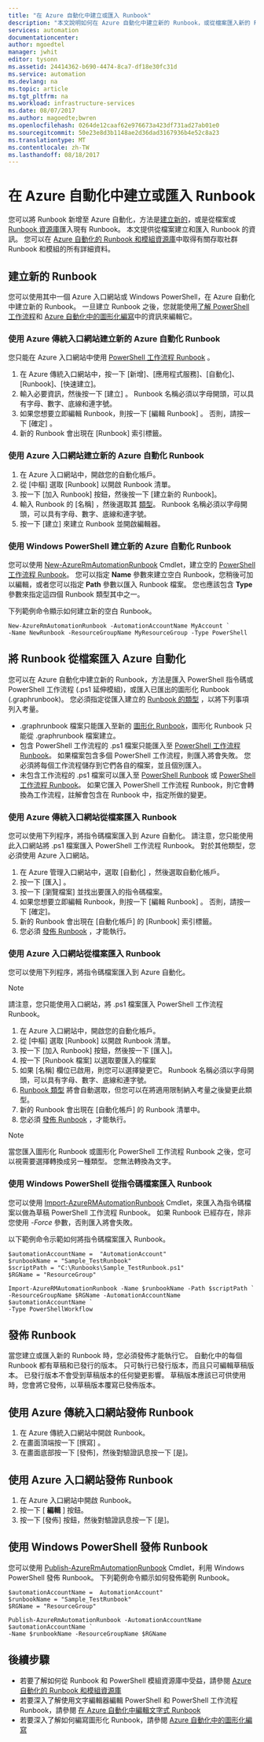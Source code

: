 ```yaml
---
title: "在 Azure 自動化中建立或匯入 Runbook"
description: "本文說明如何在 Azure 自動化中建立新的 Runbook，或從檔案匯入新的 Runbook。"
services: automation
documentationcenter: 
author: mgoedtel
manager: jwhit
editor: tysonn
ms.assetid: 24414362-b690-4474-8ca7-df18e30fc31d
ms.service: automation
ms.devlang: na
ms.topic: article
ms.tgt_pltfrm: na
ms.workload: infrastructure-services
ms.date: 08/07/2017
ms.author: magoedte;bwren
ms.openlocfilehash: 0264de12caaf62e976673a423df731ad27ab01e0
ms.sourcegitcommit: 50e23e8d3b1148ae2d36dad3167936b4e52c8a23
ms.translationtype: MT
ms.contentlocale: zh-TW
ms.lasthandoff: 08/18/2017
---
```

# <a name="creating-or-importing-a-runbook-in-azure-automation"></a>在 Azure 自動化中建立或匯入 Runbook
您可以將 Runbook 新增至 Azure 自動化，方法是[建立新的](#creating-a-new-runbook)，或是從檔案或 [Runbook 資源庫](automation-runbook-gallery.md)匯入現有 Runbook。 本文提供從檔案建立和匯入 Runbook 的資訊。  您可以在 [Azure 自動化的 Runbook 和模組資源庫](automation-runbook-gallery.md)中取得有關存取社群 Runbook 和模組的所有詳細資料。

## <a name="creating-a-new-runbook"></a>建立新的 Runbook
您可以使用其中一個 Azure 入口網站或 Windows PowerShell，在 Azure 自動化中建立新的 Runbook。 一旦建立 Runbook 之後，您就能使用[了解 PowerShell 工作流程](automation-powershell-workflow.md)和 [Azure 自動化中的圖形化編寫](automation-graphical-authoring-intro.md)中的資訊來編輯它。

### <a name="to-create-a-new-azure-automation-runbook-with-the-azure-classic-portal"></a>使用 Azure 傳統入口網站建立新的 Azure 自動化 Runbook
您只能在 Azure 入口網站中使用 [PowerShell 工作流程 Runbook](automation-runbook-types.md#powershell-workflow-runbooks) 。

1. 在 Azure 傳統入口網站中，按一下 [新增]、[應用程式服務]、[自動化]、[Runbook]、[快速建立]。
2. 輸入必要資訊，然後按一下 [建立] 。 Runbook 名稱必須以字母開頭，可以具有字母、數字、底線和連字號。
3. 如果您想要立即編輯 Runbook，則按一下 [編輯 Runbook] 。 否則，請按一下 [確定] 。
4. 新的 Runbook 會出現在 [Runbook]  索引標籤。

### <a name="to-create-a-new-azure-automation-runbook-with-the-azure-portal"></a>使用 Azure 入口網站建立新的 Azure 自動化 Runbook
1. 在 Azure 入口網站中，開啟您的自動化帳戶。
2. 從 [中樞] 選取 [Runbook] 以開啟 Runbook 清單。
3. 按一下 [加入 Runbook] 按鈕，然後按一下 [建立新的 Runbook]。
4. 輸入 Runbook 的 [名稱]  ，然後選取其 [類型](automation-runbook-types.md)。 Runbook 名稱必須以字母開頭，可以具有字母、數字、底線和連字號。
5. 按一下 [建立]  來建立 Runbook 並開啟編輯器。

### <a name="to-create-a-new-azure-automation-runbook-with-windows-powershell"></a>使用 Windows PowerShell 建立新的 Azure 自動化 Runbook
您可以使用 [New-AzureRmAutomationRunbook](https://msdn.microsoft.com/library/mt619376.aspx) Cmdlet，建立空的 [PowerShell 工作流程 Runbook](automation-runbook-types.md#powershell-workflow-runbooks)。 您可以指定 **Name** 參數來建立空白 Runbook，您稍後可加以編輯，或者您可以指定 **Path** 參數以匯入 Runbook 檔案。 您也應該包含 **Type** 參數來指定這四個 Runbook 類型其中之一。

下列範例命令顯示如何建立新的空白 Runbook。

    New-AzureRmAutomationRunbook -AutomationAccountName MyAccount `
    -Name NewRunbook -ResourceGroupName MyResourceGroup -Type PowerShell

## <a name="importing-a-runbook-from-a-file-into-azure-automation"></a>將 Runbook 從檔案匯入 Azure 自動化
您可以在 Azure 自動化中建立新的 Runbook，方法是匯入 PowerShell 指令碼或 PowerShell 工作流程 (.ps1 延伸模組)，或匯入已匯出的圖形化 Runbook (.graphrunbook)。  您必須指定從匯入建立的 [Runbook 的類型](automation-runbook-types.md) ，以將下列事項列入考量。

* .graphrunbook 檔案只能匯入至新的 [圖形化 Runbook](automation-runbook-types.md#graphical-runbooks)，圖形化 Runbook 只能從 .graphrunbook 檔案建立。
* 包含 PowerShell 工作流程的 .ps1 檔案只能匯入至 [PowerShell 工作流程 Runbook](automation-runbook-types.md#powershell-workflow-runbooks)。  如果檔案包含多個 PowerShell 工作流程，則匯入將會失敗。 您必須將每個工作流程儲存到它們各自的檔案，並且個別匯入。
* 未包含工作流程的 .ps1 檔案可以匯入至 [PowerShell Runbook](automation-runbook-types.md#powershell-runbooks) 或 [PowerShell 工作流程 Runbook](automation-runbook-types.md#powershell-workflow-runbooks)。  如果它匯入 PowerShell 工作流程 Runbook，則它會轉換為工作流程，註解會包含在 Runbook 中，指定所做的變更。

### <a name="to-import-a-runbook-from-a-file-with-the-azure-classic-portal"></a>使用 Azure 傳統入口網站從檔案匯入 Runbook
您可以使用下列程序，將指令碼檔案匯入到 Azure 自動化。  請注意，您只能使用此入口網站將 .ps1 檔案匯入 PowerShell 工作流程 Runbook。  對於其他類型，您必須使用 Azure 入口網站。

1. 在 Azure 管理入口網站中，選取 [自動化]  ，然後選取自動化帳戶。
2. 按一下 [匯入] 。
3. 按一下 [瀏覽檔案]  並找出要匯入的指令碼檔案。
4. 如果您想要立即編輯 Runbook，則按一下 [編輯 Runbook] 。 否則，請按一下 [確定]。
5. 新的 Runbook 會出現在 [自動化帳戶] 的 [Runbook]  索引標籤。
6. 您必須 [發佈 Runbook](#publishing-a-runbook) ，才能執行。

### <a name="to-import-a-runbook-from-a-file-with-the-azure-portal"></a>使用 Azure 入口網站從檔案匯入 Runbook
您可以使用下列程序，將指令碼檔案匯入到 Azure 自動化。  

> [!NOTE]
> 請注意，您只能使用入口網站，將 .ps1 檔案匯入 PowerShell 工作流程 Runbook。
> 
> 

1. 在 Azure 入口網站中，開啟您的自動化帳戶。
2. 從 [中樞] 選取 [Runbook] 以開啟 Runbook 清單。
3. 按一下 [加入 Runbook] 按鈕，然後按一下 [匯入]。
4. 按一下 [Runbook 檔案]  以選取要匯入的檔案
5. 如果 [名稱]  欄位已啟用，則您可以選擇變更它。  Runbook 名稱必須以字母開頭，可以具有字母、數字、底線和連字號。
6. [Runbook 類型](automation-runbook-types.md) 將會自動選取，但您可以在將適用限制納入考量之後變更此類型。 
7. 新的 Runbook 會出現在 [自動化帳戶] 的 Runbook 清單中。
8. 您必須 [發佈 Runbook](#publishing-a-runbook) ，才能執行。

> [!NOTE]
> 當您匯入圖形化 Runbook 或圖形化 PowerShell 工作流程 Runbook 之後，您可以視需要選擇轉換成另一種類型。 您無法轉換為文字。
> 
> 

### <a name="to-import-a-runbook-from-a-script-file-with-windows-powershell"></a>使用 Windows PowerShell 從指令碼檔案匯入 Runbook
您可以使用 [Import-AzureRMAutomationRunbook](https://msdn.microsoft.com/library/mt603735.aspx) Cmdlet，來匯入為指令碼檔案以做為草稿 PowerShell 工作流程 Runbook。 如果 Runbook 已經存在，除非您使用 *-Force* 參數，否則匯入將會失敗。 

以下範例命令示範如何將指令碼檔案匯入 Runbook。

    $automationAccountName =  "AutomationAccount"
    $runbookName = "Sample_TestRunbook"
    $scriptPath = "C:\Runbooks\Sample_TestRunbook.ps1"
    $RGName = "ResourceGroup"

    Import-AzureRMAutomationRunbook -Name $runbookName -Path $scriptPath `
    -ResourceGroupName $RGName -AutomationAccountName $automationAccountName `
    -Type PowerShellWorkflow 


## <a name="publishing-a-runbook"></a>發佈 Runbook
當您建立或匯入新的 Runbook 時，您必須發佈才能執行它。  自動化中的每個 Runbook 都有草稿和已發行的版本。 只可執行已發行版本，而且只可編輯草稿版本。 已發行版本不會受到草稿版本的任何變更影響。 草稿版本應該已可供使用時，您會將它發佈，以草稿版本覆寫已發佈版本。

## <a name="to-publish-a-runbook-using-the-azure-classic-portal"></a>使用 Azure 傳統入口網站發佈 Runbook
1. 在 Azure 傳統入口網站中開啟 Runbook。
2. 在畫面頂端按一下 [撰寫] 。
3. 在畫面底部按一下 [發佈]，然後對驗證訊息按一下 [是]。

## <a name="to-publish-a-runbook-using-the-azure-portal"></a>使用 Azure 入口網站發佈 Runbook
1. 在 Azure 入口網站中開啟 Runbook。
2. 按一下 [ **編輯** ] 按鈕。
3. 按一下 [發佈] 按鈕，然後對驗證訊息按一下 [是]。

## <a name="to-publish-a-runbook-using-windows-powershell"></a>使用 Windows PowerShell 發佈 Runbook
您可以使用 [Publish-AzureRmAutomationRunbook](https://msdn.microsoft.com/library/mt603705.aspx) Cmdlet，利用 Windows PowerShell 發佈 Runbook。 下列範例命令顯示如何發佈範例 Runbook。

    $automationAccountName =  AutomationAccount"
    $runbookName = "Sample_TestRunbook"
    $RGName = "ResourceGroup"

    Publish-AzureRmAutomationRunbook -AutomationAccountName $automationAccountName `
    -Name $runbookName -ResourceGroupName $RGName


## <a name="next-steps"></a>後續步驟
* 若要了解如何從 Runbook 和 PowerShell 模組資源庫中受益，請參閱 [Azure 自動化的 Runbook 和模組資源庫](automation-runbook-gallery.md)
* 若要深入了解使用文字編輯器編輯 PowerShell 和 PowerShell 工作流程 Runbook，請參閱 [在 Azure 自動化中編輯文字式 Runbook](automation-edit-textual-runbook.md)
* 若要深入了解如何編寫圖形化 Runbook，請參閱 [Azure 自動化中的圖形化編寫](automation-graphical-authoring-intro.md)

